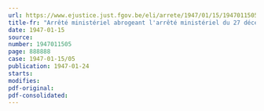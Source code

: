 ```yaml
---
url: https://www.ejustice.just.fgov.be/eli/arrete/1947/01/15/1947011505/justel
title-fr: "Arrêté ministériel abrogeant l'arrêté ministériel du 27 décembre 1945, relatif à la mobilisation du tabac brut indigène"
date: 1947-01-15
source:
number: 1947011505
page: 888888
case: 1947-01-15/05
publication: 1947-01-24
starts:
modifies:
pdf-original:
pdf-consolidated:
---
```


